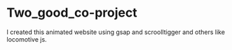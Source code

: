
# Two_good_co-project
I created this animated website using gsap and scroolltigger and others like locomotive js.
